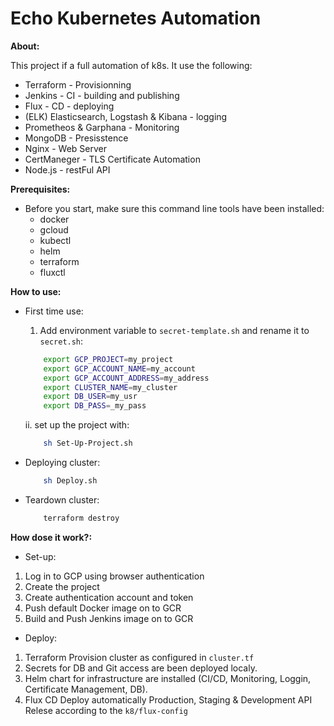 # Echo Kubernetes Automation
**About:**

This project if a full automation of k8s.
It use the following:
* Terraform - Provisionning
* Jenkins   -   CI - building and publishing 
* Flux  - CD - deploying
* (ELK) Elasticsearch, Logstash & Kibana    - logging
* Prometheos & Garphana - Monitoring
* MongoDB - Presisstence
* Nginx - Web Server
* CertManeger - TLS Certificate Automation
* Node.js - restFul API

**Prerequisites:**

* Before you start, make sure this command line tools have been installed:
    * docker
    * gcloud
    * kubectl
    * helm
    * terraform
    * fluxctl

**How to use:**

* First time use:
    1) Add environment variable to `secret-template.sh` and rename it to `secret.sh`:
    ```sh
        export GCP_PROJECT=my_project
        export GCP_ACCOUNT_NAME=my_account
        export GCP_ACCOUNT_ADDRESS=my_address
        export CLUSTER_NAME=my_cluster
        export DB_USER=my_usr
        export DB_PASS=_my_pass
    ```   
    ii. set up the project with: 
   ```sh
       sh Set-Up-Project.sh
   ```    
        
        
* Deploying cluster:
    ```sh
        sh Deploy.sh
    ```
* Teardown cluster:
    ```sh
        terraform destroy
    ```
         
**How dose it work?:**
* Set-up:                  
1) Log in to GCP using browser authentication
2) Create the project
3) Create authentication account and token
4) Push default Docker image on to GCR
5) Build and Push Jenkins image on to GCR 

* Deploy:

1) Terraform Provision cluster as configured in `cluster.tf`
2) Secrets for DB and Git access are been deployed localy.
3) Helm chart for infrastructure are installed
(CI/CD, Monitoring, Loggin, Certificate Management, DB).
4) Flux CD Deploy automatically Production, Staging & Development API Relese according to the `k8/flux-config`  


